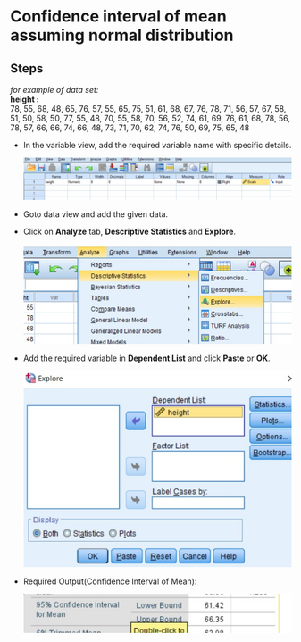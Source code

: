 # Confidence interval of mean assuming normal distribution

## Steps

_for example of data set:_<br/>
__height :__<br/>
78, 55, 68, 48, 65, 76, 57, 55, 65, 75, 51, 61, 68, 67, 76,
78, 71, 56, 57, 67, 58, 51, 50, 58, 50, 77, 55, 48, 70, 55, 58,
70, 56, 52, 74, 61, 69, 76, 61, 68, 78, 56, 78, 57, 66, 66, 74,
66, 48, 73, 71, 70, 62, 74, 76, 50, 69, 75, 65, 48

- In the variable view, add the required variable name with specific details.

  ![Variable view](variableView.jpg)

- Goto data view and add the given data.


- Click on __Analyze__ tab, __Descriptive Statistics__ and __Explore__.

  ![Step](step.jpg)

- Add the required variable in __Dependent List__ and click __Paste__ or __OK__.

  ![Dependent List](dependentList.jpg)

- Required Output(Confidence Interval of Mean):

  ![Output](output.jpg)
